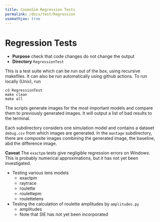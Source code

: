 ```yaml
---
title: CosmoSim Regression Tests
permalink: /docs/test/Regression
usemathjax: true
---
```


# Regression Tests

+ **Purpose** check that code changes do not change the output
+ **Directory** `RegressionTest`

This is a test suite which can be run out of the box,
using recursive makefiles.
It can also be run automatically using github actions.
To run locally (Unix), run

```
cd RegressionTest
make clean
make all
```

The scripts generate images for the most important models and 
compare them to previously generated images.
It will output a list of bad results to the terminal.

Each subdirectory considers one simulation model and contains a
dataset `debug.csv` from which images are generated.
In the `montage` subdirectory, there are composite images combining
the generated image, the baseline, abd the difference image.


**Caveat**  The `exactpm` tests give negligible regression errors
on Windows.  This is probably numerical approximations, but it has
not yet been investigated.


+ Testing various lens models
    + exactpm 
    + raytrace 
    + roulette 
    + roulettepm 
    + roulettelens 
+ Testing the calculation of roulette amplitudes by `amplitudes.py`
    + amplitudes 
    + Note that SIE has not yet been incorporated

